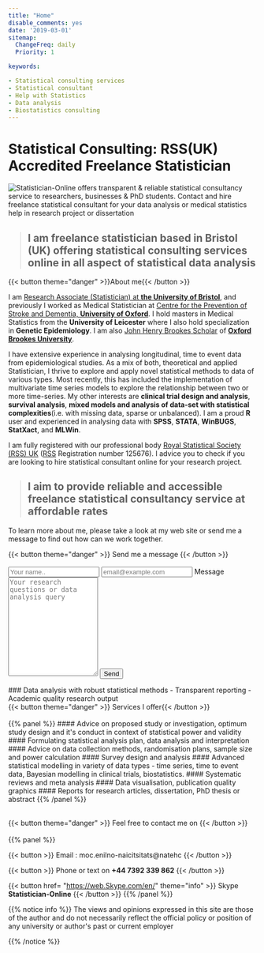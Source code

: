 ```yaml
---
title: "Home"
disable_comments: yes
date: '2019-03-01'
sitemap:
  ChangeFreq: daily
  Priority: 1

keywords:

- Statistical consulting services
- Statistical consultant
- Help with Statistics
- Data analysis
- Biostatistics consulting
---
```

# Statistical Consulting: RSS(UK) Accredited Freelance Statistician

<img alt="Statistician-Online offers transparent & reliable statistical consultancy service to researchers, businesses & PhD students. Contact and hire freelance statistical consultant for your data analysis or medical statistics help in research project or dissertation" src="/images/bio.png" title=“Chetan-Prajapati”/>


> ## I am freelance statistician based in Bristol (UK) offering statistical consulting services online in all aspect of statistical data analysis


{{< button theme="danger" >}}About me{{< /button >}}

I am [Research Associate (Statistician) at **the University of Bristol**](http://www.bristol.ac.uk/clinical-sciences/people/chetan-a-prajapati/index.html), and previously I worked as Medical Statistician at [Centre for the Prevention of Stroke and Dementia, **University of Oxford**](https://www.ndcn.ox.ac.uk/divisions/cpsd). I hold masters in Medical Statistics from the **University of Leicester** where I also hold specialization in **Genetic Epidemiology**. I am also [John Henry Brookes Scholar](https://www.brookes.ac.uk/studying-at-brookes/finance/postgraduate-finance---uk-and-eu-students/sources-of-funding-for-postgraduate-uk-and-eu-students/) of [**Oxford Brookes University**](https://www.brookes.ac.uk/courses/postgraduate/public-health/). 

I have extensive experience in analysing longitudinal, time to event data from epidemiological studies. As a mix of both, theoretical and applied Statistician, I thrive to explore and apply novel statistical methods to data of various types. Most recently, this has included the implementation of multivariate time series models to explore the relationship between two or more time-series. My other interests are **clinical trial design and analysis**, **survival analysis**, **mixed models and analysis of data-set with statistical complexities**(i.e. with missing data, sparse or unbalanced).  I am a proud **R** user and experienced in analysing data with **SPSS**, **STATA**, **WinBUGS**, **StatXact**, and **MLWin**.

I am fully registered with our professional body [Royal Statistical Society (RSS) UK](https://www.rss.org.uk/) ([RSS](http://www.rss.org.uk/RSS/pro_dev/pro_awards/Graduate_statistician/Prof%20reg/Prof_Reg_G.aspx?hkey=6f3595d4-6887-46ea-8025-ebb2daae7dc2) Registration number 125676). I advice you to check if you are looking to hire statistical consultant online for your research project.

> ## I aim to provide reliable and accessible freelance statistical consultancy service at affordable rates 

To learn more about me, please take a look at my web site or send me a message to find out how can we work together.
<form action="/thankyou" method="post" name="Contact" data-netlify="true" netlify-honeypot="bot-field" netlify >
    {{< button theme="danger" >}} Send me a message {{< /button >}}
    <br>
    <br>
    <input type="text" id="name" name="Your name" placeholder="Your name.. ">
    <input type="text" id="email" name="email" placeholder="email@example.com">
    <label for="message">Message</label>
    <textarea id="message" name="message" placeholder="Your research questions or data analysis query" style="height: 200px"></textarea>
    <input type="submit" value="Send" style="">
</form>
### Data analysis with robust statistical methods - Transparent reporting - Academic quality research output

<br>
{{< button theme="danger" >}} Services I offer{{< /button >}}
<br>
<br>
{{% panel %}}
#### Advice on proposed study or investigation, optimum study design and it's conduct in context of statistical power and validity
#### Formulating statistical analysis plan, data analysis and interpretation
#### Advice on data collection methods, randomisation plans, sample size and power calculation 
#### Survey design and analysis
#### Advanced statistical modelling in variety of data types - time series, time to event data, Bayesian modelling in clinical trials, biostatistics.
#### Systematic reviews and meta analysis
#### Data visualisation, publication quality graphics
#### Reports for research articles, dissertation, PhD thesis or abstract
{{% /panel %}}

<br>
<br>

{{< button theme="danger" >}} Feel free to contact me on {{< /button >}}
<br>
<br>
{{% panel %}}

{{< button >}} Email : <span class="reverse">moc.enilno-naicitsitats@natehc</span> {{< /button >}}

{{< button >}} Phone or text on **+44 7392 339 862**  {{< /button >}}

{{< button href= "https://web.Skype.com/en/" theme="info" >}} Skype **Statistician-Online** {{< /button >}}
{{% /panel %}}

{{% notice info %}}
The views and opinions expressed in this site are those of the author and do not necessarily reflect the official policy or position of any university or author's past or current employer

{{% /notice %}}
